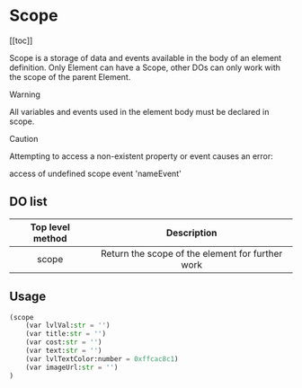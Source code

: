# Scope

[[toc]]

Scope is a storage of data and events available in the body of an element definition. Only Element can have a Scope, other DOs can only work with the scope of the parent Element.

> [!WARNING]
> All variables and events used in the element body must be declared in scope. 

> [!CAUTION]
> Attempting to access a non-existent property or event causes an error:
> 
> access of undefined scope event 'nameEvent'

## DO list

| Top level method | Description |
| :--------------: | :---------: |
| scope | Return the scope of the element for further work |

## Usage

```python
(scope
    (var lvlVal:str = '')
    (var title:str = '')
    (var cost:str = '')
    (var text:str = '')
    (var lvlTextColor:number = 0xffcac8c1)
    (var imageUrl:str = '')
)
```

